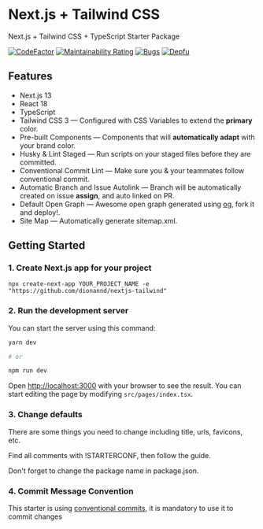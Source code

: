 # Next.js + Tailwind CSS

Next.js + Tailwind CSS + TypeScript Starter Package

[![CodeFactor](https://www.codefactor.io/repository/github/dionannd/nextjs-tailwind/badge)](https://www.codefactor.io/repository/github/dionannd/nextjs-tailwind)
[![Maintainability Rating](https://sonarcloud.io/api/project_badges/measure?project=dionannd_ts-nextjs-tailwind-starter&metric=sqale_rating)](https://sonarcloud.io/dashboard?id=dionannd_ts-nextjs-tailwind-starter)
[![Bugs](https://sonarcloud.io/api/project_badges/measure?project=dionannd_ts-nextjs-tailwind-starter&metric=bugs)](https://sonarcloud.io/dashboard?id=dionannd_ts-nextjs-tailwind-starter)
[![Depfu](https://badges.depfu.com/badges/b29dfdf091426d02dcee172279403d2e/overview.svg)](https://depfu.com/github/dionannd/ts-nextjs-tailwind-starter?project_id=36174)

## Features

- Next.js 13
- React 18
- TypeScript
- Tailwind CSS 3 — Configured with CSS Variables to extend the **primary** color.
- Pre-built Components — Components that will **automatically adapt** with your brand color.
- Husky & Lint Staged — Run scripts on your staged files before they are committed.
- Conventional Commit Lint — Make sure you & your teammates follow conventional commit.
- Automatic Branch and Issue Autolink — Branch will be automatically created on issue **assign**, and auto linked on PR.
- Default Open Graph — Awesome open graph generated using [og](https://github.com/dionannd/og), fork it and deploy!.
- Site Map — Automatically generate sitemap.xml.

## Getting Started

### 1. Create Next.js app for your project

```shell
npx create-next-app YOUR_PROJECT_NAME -e "https://github.com/dionannd/nextjs-tailwind"
```

### 2. Run the development server

You can start the server using this command:

```bash
yarn dev

# or

npm run dev
```

Open [http://localhost:3000](http://localhost:3000) with your browser to see the result. You can start editing the page by modifying `src/pages/index.tsx`.

### 3. Change defaults

There are some things you need to change including title, urls, favicons, etc.

Find all comments with !STARTERCONF, then follow the guide.

Don't forget to change the package name in package.json.

### 4. Commit Message Convention

This starter is using [conventional commits](https://www.conventionalcommits.org/en/v1.0.0/), it is mandatory to use it to commit changes
